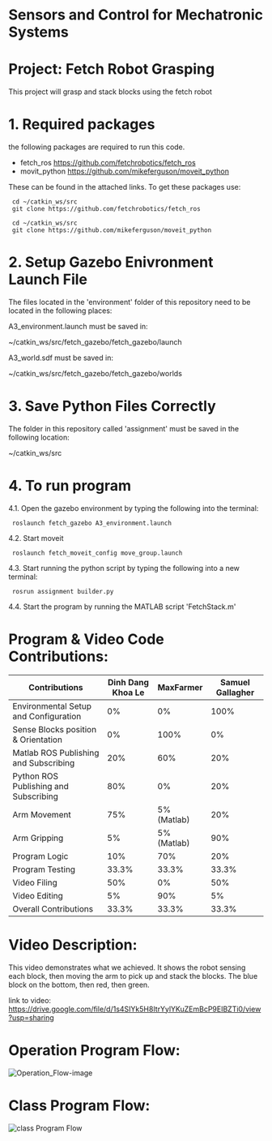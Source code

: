 # Sensors and Control for Mechatronic Systems
# Project: Fetch Robot Grasping
This project will grasp and stack blocks using the fetch robot

# 1. Required packages
the following packages are required to run this code.
- fetch_ros https://github.com/fetchrobotics/fetch_ros
- movit_python https://github.com/mikeferguson/moveit_python

These can be found in the attached links. To get these packages use:

     cd ~/catkin_ws/src
     git clone https://github.com/fetchrobotics/fetch_ros

     cd ~/catkin_ws/src
     git clone https://github.com/mikeferguson/moveit_python

# 2. Setup Gazebo Enivronment Launch File
The files located in the 'environment' folder of this repository need to be located in the following places:

A3_environment.launch
must be saved in: 

~/catkin_ws/src/fetch_gazebo/fetch_gazebo/launch


A3_world.sdf
must be saved in: 

~/catkin_ws/src/fetch_gazebo/fetch_gazebo/worlds

# 3. Save Python Files Correctly
The folder in this repository called 'assignment' must be saved in the following location:

~/catkin_ws/src

# 4. To run program
4.1. Open the gazebo environment by typing the following into the terminal:

     roslaunch fetch_gazebo A3_environment.launch
4.2. Start moveit
     
     roslaunch fetch_moveit_config move_group.launch
4.3. Start running the python script by typing the following into a new terminal:

     rosrun assignment builder.py
4.4.  Start the program by running the MATLAB script 'FetchStack.m'


# Program & Video Code Contributions:



|Contributions                          |Dinh Dang Khoa Le |MaxFarmer | Samuel Gallagher | 
|---------------------------------------|------------------|----------|------------------|
|Environmental Setup and Configuration  |0%                |0%        |100%              |
|Sense Blocks position & Orientation    |0%                |100%      |0%                |
|Matlab ROS Publishing and Subscribing  |20%               |60%       |20%               |    
|Python ROS Publishing and Subscribing  |80%               |0%        |20%               |
|Arm Movement                           |75%               |5%(Matlab)|20%               |
|Arm Gripping                           |5%                |5%(Matlab)|90%               |
|Program Logic                          |10%               |70%       |20%               |
|Program Testing                        |33.3%             |33.3%     |33.3%             |
|Video Filing                           |50%               |0%        |50%               |
|Video Editing                          |5%                |90%       |5%                | 
|Overall Contributions                  |33.3%             |33.3%     |33.3%             |



# Video Description:
This video demonstrates what we achieved. It shows the robot sensing each block, then moving the arm to pick up and stack the blocks. The blue block on the bottom, then red, then green.

link to video: https://drive.google.com/file/d/1s4SIYk5H8ItrYylYKuZEmBcP9EIBZTi0/view?usp=sharing 

# Operation Program Flow:

![Operation_Flow-image](https://user-images.githubusercontent.com/43405112/83962201-d7814200-a8de-11ea-92e2-6610aa5a2389.png)

# Class Program Flow:

![class Program Flow](https://user-images.githubusercontent.com/43405112/83962309-be2cc580-a8df-11ea-8318-fb7e13f06f70.png)

